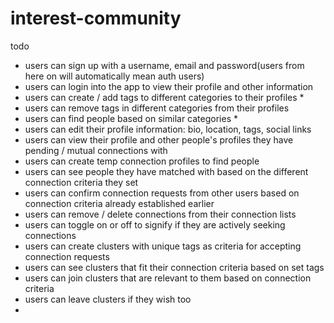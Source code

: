 # interest-community

todo

- users can sign up with a username, email and password(users from here on will automatically mean auth users)
- users can login into the app to view their profile and other information
- users can create / add tags to different categories to their profiles \*
- users can remove tags in different categories from their profiles
- users can find people based on similar categories \*
- users can edit their profile information: bio, location, tags, social links
- users can view their profile and other people's profiles they have pending / mutual connections with
- users can create temp connection profiles to find people
- users can see people they have matched with based on the different connection criteria they set
- users can confirm connection requests from other users based on connection criteria already established earlier
- users can remove / delete connections from their connection lists
- users can toggle on or off to signify if they are actively seeking connections
- users can create clusters with unique tags as criteria for accepting connection requests
- users can see clusters that fit their connection criteria based on set tags
- users can join clusters that are relevant to them based on connection criteria
- users can leave clusters if they wish too
-
